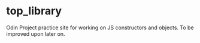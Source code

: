 # top_library
Odin Project practice site for working on JS constructors and objects.  To be improved upon later on.
